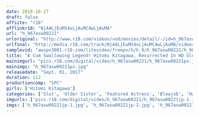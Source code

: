 ```yaml
---
date: 2018-10-27
draft: false
affsite: "r18"
afflinkr18: "NjA4LjEuMS4xLjAuMC4wLjAuMA"
url: "h_967asw00221"
urloriginal: "http://www.r18.com/videos/vod/movies/detail/-/id=h_967asw00221"
urlfinal: "http://media.r18.com/track/NjA4LjEuMS4xLjAuMC4wLjAuMA/videos/vod/movies/detail/-/id=h_967asw00221"
samplevid: "awspv3001.r18.com/litevideo/freepv/h/h_9/h_967asw00221/h_967asw00221_dmb_w.mp4"
title: "A Cum Swallowing Legend! Hitomi Kitagawa, Resurrected In HD Glory! A Fanatic's Collectors Edition"
mainimgurl: "pics.r18.com/digital/video/h_967asw00221/h_967asw00221ps.jpg"
mainimgs: "h_967asw00221ps.jpg"
releasedate: "Sept. 01, 2017"
duration: 112
productioncomp: "SPC"
girls: ['Hitomi Kitagawa']
categories: ['Slut', 'Older Sister', 'Featured Actress', 'Blowjob', 'Handjob', 'Cum Swallowing', 'Compilation', 'Hi-Def']
imgurls: ['pics.r18.com/digital/video/h_967asw00221/h_967asw00221jp-1.jpg', 'pics.r18.com/digital/video/h_967asw00221/h_967asw00221jp-2.jpg', 'pics.r18.com/digital/video/h_967asw00221/h_967asw00221jp-3.jpg', 'pics.r18.com/digital/video/h_967asw00221/h_967asw00221jp-4.jpg', 'pics.r18.com/digital/video/h_967asw00221/h_967asw00221jp-5.jpg', 'pics.r18.com/digital/video/h_967asw00221/h_967asw00221jp-6.jpg', 'pics.r18.com/digital/video/h_967asw00221/h_967asw00221jp-7.jpg', 'pics.r18.com/digital/video/h_967asw00221/h_967asw00221jp-8.jpg', 'pics.r18.com/digital/video/h_967asw00221/h_967asw00221jp-9.jpg', 'pics.r18.com/digital/video/h_967asw00221/h_967asw00221jp-10.jpg', 'pics.r18.com/digital/video/h_967asw00221/h_967asw00221jp-11.jpg', 'pics.r18.com/digital/video/h_967asw00221/h_967asw00221jp-12.jpg', 'pics.r18.com/digital/video/h_967asw00221/h_967asw00221jp-13.jpg', 'pics.r18.com/digital/video/h_967asw00221/h_967asw00221jp-14.jpg', 'pics.r18.com/digital/video/h_967asw00221/h_967asw00221jp-15.jpg', 'pics.r18.com/digital/video/h_967asw00221/h_967asw00221jp-16.jpg', 'pics.r18.com/digital/video/h_967asw00221/h_967asw00221jp-17.jpg', 'pics.r18.com/digital/video/h_967asw00221/h_967asw00221jp-18.jpg', 'pics.r18.com/digital/video/h_967asw00221/h_967asw00221jp-19.jpg', 'pics.r18.com/digital/video/h_967asw00221/h_967asw00221jp-20.jpg']
imgs: ['h_967asw00221jp-1.jpg', 'h_967asw00221jp-2.jpg', 'h_967asw00221jp-3.jpg', 'h_967asw00221jp-4.jpg', 'h_967asw00221jp-5.jpg', 'h_967asw00221jp-6.jpg', 'h_967asw00221jp-7.jpg', 'h_967asw00221jp-8.jpg', 'h_967asw00221jp-9.jpg', 'h_967asw00221jp-10.jpg', 'h_967asw00221jp-11.jpg', 'h_967asw00221jp-12.jpg', 'h_967asw00221jp-13.jpg', 'h_967asw00221jp-14.jpg', 'h_967asw00221jp-15.jpg', 'h_967asw00221jp-16.jpg', 'h_967asw00221jp-17.jpg', 'h_967asw00221jp-18.jpg', 'h_967asw00221jp-19.jpg', 'h_967asw00221jp-20.jpg']
---
```

